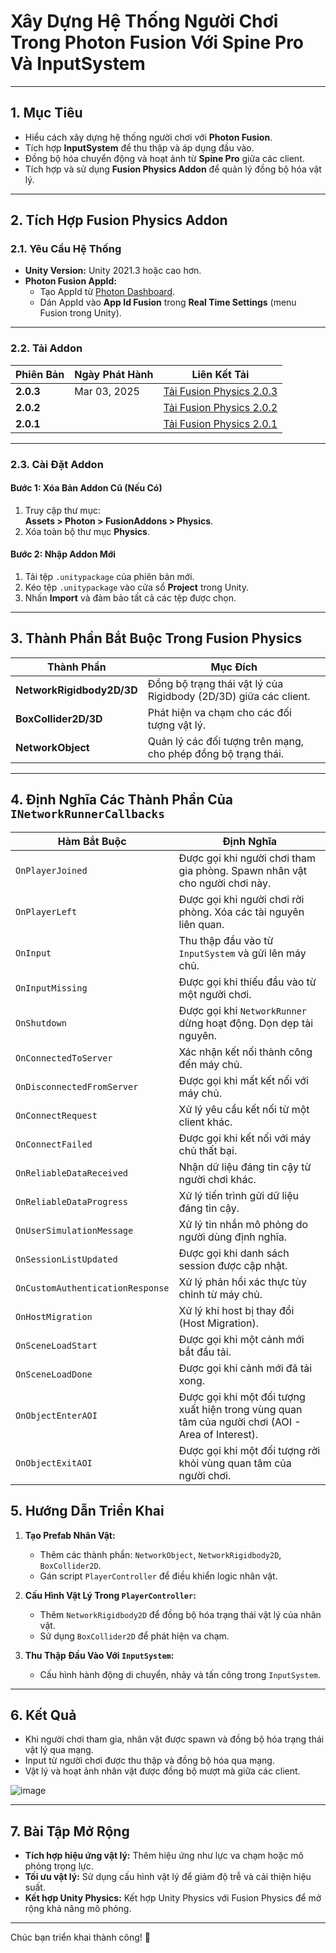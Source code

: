 # Xây Dựng Hệ Thống Người Chơi Trong Photon Fusion Với Spine Pro Và InputSystem

---

## **1. Mục Tiêu**

- Hiểu cách xây dựng hệ thống người chơi với **Photon Fusion**.  
- Tích hợp **InputSystem** để thu thập và áp dụng đầu vào.  
- Đồng bộ hóa chuyển động và hoạt ảnh từ **Spine Pro** giữa các client.  
- Tích hợp và sử dụng **Fusion Physics Addon** để quản lý đồng bộ hóa vật lý.

---

## **2. Tích Hợp Fusion Physics Addon**

### **2.1. Yêu Cầu Hệ Thống**

- **Unity Version:** Unity 2021.3 hoặc cao hơn.  
- **Photon Fusion AppId:** 
  - Tạo AppId từ [Photon Dashboard](https://dashboard.photonengine.com).  
  - Dán AppId vào **App Id Fusion** trong **Real Time Settings** (menu Fusion trong Unity).

---

### **2.2. Tải Addon**

| **Phiên Bản** | **Ngày Phát Hành** | **Liên Kết Tải**                                           |
|---------------|---------------------|-----------------------------------------------------------|
| **2.0.3**     | Mar 03, 2025       | [Tải Fusion Physics 2.0.3](https://doc.photonengine.com/fusion/current/addons/physics/download) |
| **2.0.2**     |                     | [Tải Fusion Physics 2.0.2](https://doc.photonengine.com/fusion/current/addons/physics/download) |
| **2.0.1**     |                     | [Tải Fusion Physics 2.0.1](https://doc.photonengine.com/fusion/current/addons/physics/download) |

---

### **2.3. Cài Đặt Addon**

#### **Bước 1: Xóa Bản Addon Cũ (Nếu Có)**

1. Truy cập thư mục:  
   **Assets > Photon > FusionAddons > Physics**.  
2. Xóa toàn bộ thư mục **Physics**.

#### **Bước 2: Nhập Addon Mới**

1. Tải tệp `.unitypackage` của phiên bản mới.  
2. Kéo tệp `.unitypackage` vào cửa sổ **Project** trong Unity.  
3. Nhấn **Import** và đảm bảo tất cả các tệp được chọn.

---

## **3. Thành Phần Bắt Buộc Trong Fusion Physics**

| **Thành Phần**            | **Mục Đích**                                                                                          |
|---------------------------|-------------------------------------------------------------------------------------------------------|
| **NetworkRigidbody2D/3D** | Đồng bộ trạng thái vật lý của Rigidbody (2D/3D) giữa các client.                                      |
| **BoxCollider2D/3D**      | Phát hiện va chạm cho các đối tượng vật lý.                                                          |
| **NetworkObject**         | Quản lý các đối tượng trên mạng, cho phép đồng bộ trạng thái.                                        |

---

## **4. Định Nghĩa Các Thành Phần Của `INetworkRunnerCallbacks`**

| **Hàm Bắt Buộc**           | **Định Nghĩa**                                                                                       |
|----------------------------|----------------------------------------------------------------------------------------------------|
| `OnPlayerJoined`           | Được gọi khi người chơi tham gia phòng. Spawn nhân vật cho người chơi này.                          |
| `OnPlayerLeft`             | Được gọi khi người chơi rời phòng. Xóa các tài nguyên liên quan.                                   |
| `OnInput`                  | Thu thập đầu vào từ `InputSystem` và gửi lên máy chủ.                                               |
| `OnInputMissing`           | Được gọi khi thiếu đầu vào từ một người chơi.                                                       |
| `OnShutdown`               | Được gọi khi `NetworkRunner` dừng hoạt động. Dọn dẹp tài nguyên.                                   |
| `OnConnectedToServer`      | Xác nhận kết nối thành công đến máy chủ.                                                           |
| `OnDisconnectedFromServer` | Được gọi khi mất kết nối với máy chủ.                                                              |
| `OnConnectRequest`         | Xử lý yêu cầu kết nối từ một client khác.                                                          |
| `OnConnectFailed`          | Được gọi khi kết nối với máy chủ thất bại.                                                         |
| `OnReliableDataReceived`   | Nhận dữ liệu đáng tin cậy từ người chơi khác.                                                      |
| `OnReliableDataProgress`   | Xử lý tiến trình gửi dữ liệu đáng tin cậy.                                                         |
| `OnUserSimulationMessage`  | Xử lý tin nhắn mô phỏng do người dùng định nghĩa.                                                  |
| `OnSessionListUpdated`     | Được gọi khi danh sách session được cập nhật.                                                      |
| `OnCustomAuthenticationResponse` | Xử lý phản hồi xác thực tùy chỉnh từ máy chủ.                                               |
| `OnHostMigration`          | Xử lý khi host bị thay đổi (Host Migration).                                                       |
| `OnSceneLoadStart`         | Được gọi khi một cảnh mới bắt đầu tải.                                                             |
| `OnSceneLoadDone`          | Được gọi khi cảnh mới đã tải xong.                                                                 |
| `OnObjectEnterAOI`         | Được gọi khi một đối tượng xuất hiện trong vùng quan tâm của người chơi (AOI - Area of Interest).  |
| `OnObjectExitAOI`          | Được gọi khi một đối tượng rời khỏi vùng quan tâm của người chơi.  

## **5. Hướng Dẫn Triển Khai**

1. **Tạo Prefab Nhân Vật:**  
   - Thêm các thành phần: `NetworkObject`, `NetworkRigidbody2D`, `BoxCollider2D`.  
   - Gán script `PlayerController` để điều khiển logic nhân vật.

2. **Cấu Hình Vật Lý Trong `PlayerController`:**  
   - Thêm `NetworkRigidbody2D` để đồng bộ hóa trạng thái vật lý của nhân vật.  
   - Sử dụng `BoxCollider2D` để phát hiện va chạm.

3. **Thu Thập Đầu Vào Với `InputSystem`:**  
   - Cấu hình hành động di chuyển, nhảy và tấn công trong `InputSystem`.

---

## **6. Kết Quả**

- Khi người chơi tham gia, nhân vật được spawn và đồng bộ hóa trạng thái vật lý qua mạng.  
- Input từ người chơi được thu thập và đồng bộ hóa qua mạng.  
- Vật lý và hoạt ảnh nhân vật được đồng bộ mượt mà giữa các client.

![image](https://github.com/user-attachments/assets/5e23a4c1-dd3f-479d-84c8-0ea543a45290)


---

## **7. Bài Tập Mở Rộng**

- **Tích hợp hiệu ứng vật lý:** Thêm hiệu ứng như lực va chạm hoặc mô phỏng trọng lực.  
- **Tối ưu vật lý:** Sử dụng cấu hình vật lý để giảm độ trễ và cải thiện hiệu suất.  
- **Kết hợp Unity Physics:** Kết hợp Unity Physics với Fusion Physics để mở rộng khả năng mô phỏng.

---

Chúc bạn triển khai thành công! 🚀
